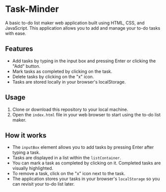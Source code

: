 # Task-Minder

A basic to-do list maker web application built using HTML, CSS, and JavaScript. This application allows you to add and manage your to-do tasks with ease.

## Features

- Add tasks by typing in the input box and pressing Enter or clicking the "Add" button.
- Mark tasks as completed by clicking on the task.
- Delete tasks by clicking on the "x" icon.
- Tasks are stored locally in your browser's localStorage.

## Usage

1. Clone or download this repository to your local machine.
2. Open the `index.html` file in your web browser to start using the to-do list maker.

## How it works

- The `inputBox` element allows you to add tasks by pressing Enter after typing a task.
- Tasks are displayed in a list within the `listContainer`.
- You can mark a task as completed by clicking on it. Completed tasks are visually highlighted.
- To remove a task, click on the "x" icon next to the task.
- The application stores your tasks in your browser's `localStorage` so you can revisit your to-do list later.
